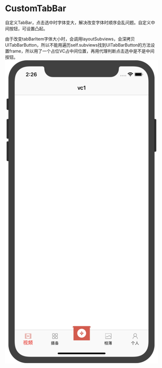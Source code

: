 # CustomTabBar
自定义TabBar，点击选中时字体变大，解决改变字体时顺序会乱问题。自定义中间按钮，可设置凸起。

由于改变tabBarItem字体大小时，会调用layoutSubviews，会深拷贝UITabBarButton，所以不能用遍历self.subviews找到UITabBarButton的方法设置frame，所以用了一个占位VC占中间位置，再用代理判断点击选中是不是中间按钮。
![image](https://github.com/coderMyron/CustomTabBar/blob/master/tabbarvc.png)
